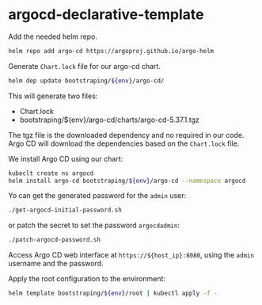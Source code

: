 # argocd-declarative-template


Add the needed helm repo.

```bash
helm repo add argo-cd https://argoproj.github.io/argo-helm
```

Generate `Chart.lock` file for our argo-cd chart.

```bash
helm dep update bootstraping/${env}/argo-cd/
```

This will generate two files:

- Chart.lock
- bootstraping/${env}/argo-cd/charts/argo-cd-5.37.1.tgz

The tgz file is the downloaded dependency and no required in our code. Argo CD will download the dependencies based on the `Chart.lock` file.

We install Argo CD using our chart:

```bash
kubeclt create ns argocd
helm install argo-cd bootstraping/${env}/argo-cd --namespace argocd
```

Yo can get the generated password for the `admin` user:

```bash
./get-argocd-initial-password.sh
```

or patch the secret to set the password `argocdadmin`:

```bash
./patch-argocd-password.sh
```

Access Argo CD web interface at `https://${host_ip}:8080`, using the `admin` username and the password.

Apply the root configuration to the environment:

```bash
helm template bootstraping/${env}/root | kubectl apply -f -
```
